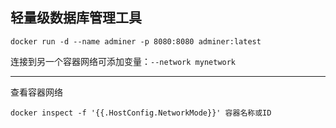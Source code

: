 ## 轻量级数据库管理工具

```
docker run -d --name adminer -p 8080:8080 adminer:latest
```
连接到另一个容器网络可添加变量：`--network mynetwork`

---

查看容器网络
```
docker inspect -f '{{.HostConfig.NetworkMode}}' 容器名称或ID
```


